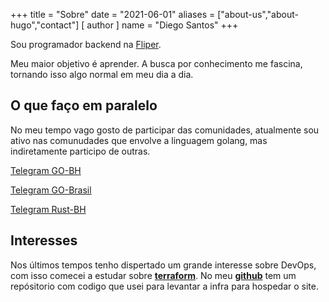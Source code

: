 +++
title = "Sobre"
date = "2021-06-01"
aliases = ["about-us","about-hugo","contact"]
[ author ]
  name = "Diego Santos"
+++

Sou programador backend na [Fliper](https://www.fliper.app).

Meu maior objetivo é aprender. A busca por conhecimento me fascina, tornando isso algo normal em meu dia a dia.

## O que faço em paralelo

No meu tempo vago gosto de participar das comunidades, atualmente sou ativo nas comunudades que envolve a linguagem golang, mas indiretamente participo de outras.

[Telegram GO-BH](https://t.me/go_bh)

[Telegram GO-Brasil](https://t.me/go_br)

[Telegram Rust-BH](https://t.me/rustbh)

## Interesses

Nos últimos tempos tenho dispertado um grande interesse sobre DevOps, com isso comecei a estudar sobre **[terraform](https://www.terraform.io/docs/index.html)**. No meu **[github](https://github.com/DiegoSantosWS/codeinfra)** tem um repósitorio com codigo que usei para levantar a infra para hospedar o site.